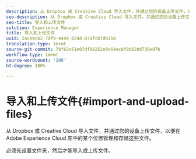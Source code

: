 ```yaml
---
description: 从 Dropbox 或 Creative Cloud 导入文件，并通过您的设备上传文件，以便在 Adobe Experience Cloud 库中的某个位置管理和存储这些文件。
seo-description: 从 Dropbox 或 Creative Cloud 导入文件，并通过您的设备上传文件，以便在 Adobe Experience Cloud 库中的某个位置管理和存储这些文件。
seo-title: 导入和上传文件
solution: Experience Manager
title: 导入和上传文件
uuid: 2ace4c62-7df9-4444-824d-078fc87d9150
translation-type: tm+mt
source-git-commit: 78f62e51e07df88252e6e54ec8f0b620d739e07b
workflow-type: tm+mt
source-wordcount: '106'
ht-degree: 100%

---
```



# 导入和上传文件{#import-and-upload-files}

从 Dropbox 或 Creative Cloud 导入文件，并通过您的设备上传文件，以便在 Adobe Experience Cloud 库中的某个位置管理和存储这些文件。

必须先设置文件夹，然后才能导入或上传文件。
